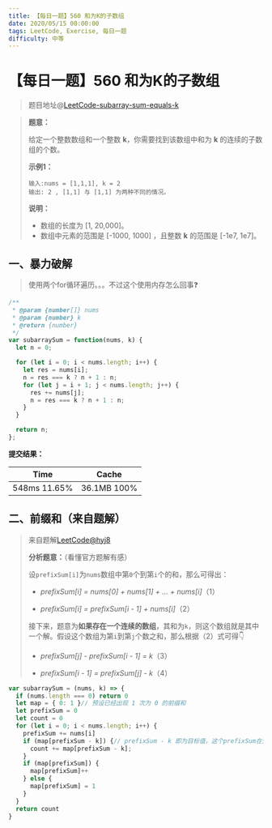 ```yaml
---
title: 【每日一题】560 和为K的子数组
date: 2020/05/15 00:00:00
tags: LeetCode, Exercise, 每日一题
difficulty: 中等
---
```


# 【每日一题】560 和为K的子数组

<ClientOnly>
  <display-bar :displayData="$frontmatter"></display-bar>
</ClientOnly>

> 题目地址@[LeetCode-subarray-sum-equals-k](https://leetcode-cn.com/problems/subarray-sum-equals-k/)

> **题意：**
>
> 给定一个整数数组和一个整数 **k**，你需要找到该数组中和为 **k** 的连续的子数组的个数。
>
> **示例1：**
>
> ```
> 输入:nums = [1,1,1], k = 2
> 输出: 2 , [1,1] 与 [1,1] 为两种不同的情况。
> ```
>
> **说明：**
>
> - 数组的长度为 [1, 20,000]。
> - 数组中元素的范围是 [-1000, 1000] ，且整数 **k** 的范围是 [-1e7, 1e7]。

## 一、暴力破解

> 使用两个for循环遍历。。。不过这个使用内存怎么回事❓

```js
/**
 * @param {number[]} nums
 * @param {number} k
 * @return {number}
 */
var subarraySum = function(nums, k) {
  let n = 0;

  for (let i = 0; i < nums.length; i++) {
    let res = nums[i];
    n = res === k ? n + 1 : n;
    for (let j = i + 1; j < nums.length; j++) {
      res += nums[j];
      n = res === k ? n + 1 : n;
    }
  }

  return n;
};
```

**提交结果：**

| Time         | Cache       |
| ------------ | ----------- |
| 548ms 11.65% | 36.1MB 100% |

## 二、前缀和（来自题解）

> 来自题解[LeetCode@hyj8](https://leetcode-cn.com/problems/subarray-sum-equals-k/solution/dai-ni-da-tong-qian-zhui-he-cong-zui-ben-fang-fa-y/)
>
> **分析题意：**（看懂官方题解有感）
>
> 设`prefixSum[i]`为`nums`数组中第`0`个到第`i`个的和，那么可得出：
>
> * *prefixSum[i] = nums[0] + nums[1] + ... + nums[i]*（1）
>
> * *prefixSum[i] = prefixSum[i - 1] + nums[i]*（2）
>
> 接下来，题意为**如果存在一个连续的数组**，其和为`k`，则这个数组就是其中一个解。假设这个数组为第`i`到第`j`个数之和，那么根据（2）式可得👇
>
> * *prefixSum[j] - prefixSum[i - 1] = k*（3）
>
> * *prefixSum[i - 1] = prefixSum[j] - k*（4）

```js
var subarraySum = (nums, k) => {
  if (nums.length === 0) return 0
  let map = { 0: 1 }// 预设已经出现 1 次为 0 的前缀和
  let prefixSum = 0
  let count = 0
  for (let i = 0; i < nums.length; i++) {
    prefixSum += nums[i]
    if (map[prefixSum - k]) {// prefixSum - k 即为目标值，这个prefixSum在分析中是prefixSum[i]
      count += map[prefixSum - k];
    }
    if (map[prefixSum]) {
      map[prefixSum]++
    } else {
      map[prefixSum] = 1
    }
  }
  return count
}
```
